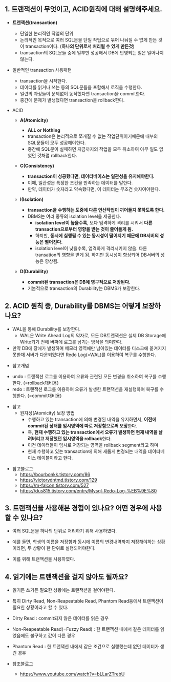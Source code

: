 ## 1. 트랜잭션이 무엇이고, ACID원칙에 대해 설명해주세요.

- **트랜잭션(transaction)**
  - 단일한 논리적인 작업의 단위
  - 논리적인 목적으로 여러 SQL문을 단일 작업으로 묶어 나눠질 수 없게 만든 것이 transaction이다. (**하나의 단위로서 처리될 수 있게 만든것**)
  - transaction의 SQL문들 중에 일부만 성공해서 DB에 반영되는 일은 일어나지 않는다.

- 일반적인 transaction 사용패턴
  - transaction을 시작한다.
  - 데이터를 읽거나 쓰는 등의 SQL문들을 포함해서 로직을 수행한다.
  - 일련의 과정들이 문제없이 동작했다면 transaction을 commit한다.
  - 중간에 문제가 발생했다면 transaction을 rollback한다.

- ACID
  - **A(Atomicity)**
    - **ALL or Nothing**
    - transaction은 논리적으로 쪼개질 수 없는 작업단위이기때문에 내부의 SQL문들이 모두 성공해야한다.
    - 중간에 SQL문이 실패하면 지금까지의 작업을 모두 취소하여 아무 일도 없었던 것처럼 rollback한다.

  - **C(Consistency)**
    - **transaction이 성공했다면, 데이터베이스는 일관성을 유지해야한다.**
    - 이때, 일관성은 특정한 조건을 만족하는 데이터를 말한다.
    - 만약, 데이터가 숫자라고 약속했다면, 이 데이터는 무조건 숫자여야한다.

  - **I(Isolation)**
    - **transaction을 수행하는 도중에 다른 연산작업이 끼어들지 못하도록 한다.**
    - DBMS는 여러 종류의 isolation level을 제공한다.
      - **isolation level이 높을수록**, 보다 엄격하게 격리를 시켜서 **다른 transaction으로부터 영향을 받는 것이 줄어들게 됨.**
      - 하지만, **동시에 실행될 수 있는 동시성이 떨어지기 때문에 DB서버의 성능은 떨어진다.**
      - isolation level이 낮을수록, 엄격하게 격리시키지 않음. 다른 transation의 영향을 받게 됨. 하지만 동시성이 향상되어 DB서버의 성능은 향상됨. 

  - **D(Durability)**
    - **commit된 transaction은 DB에 영구적으로 저장된다.**
    - 기본적으로 transaction의 Durability는 DBMS가 보장한다.

## 2. ACID 원칙 중, Durability를 DBMS는 어떻게 보장하나요?

- WAL을 통해 Durability를 보장한다.
  - WAL은 Write Ahead Log의 약자로, 모든 DB트랜잭션은 실제 DB Storage에 Write되기 전에 버퍼에 로그를 남기는 방식을 의미한다.
- 만약 DB에 장애가 발생하여 메모리 영역에만 남아있는 데이터를 디스크에 옮겨지지 못한채 서버가 다운되었다면 Redo Log(=WAL)를 이용하여 복구를 수행한다. 

* 참고개념
- undo : 트랜잭션 로그를 이용하여 오류와 관련된 모든 변경을 취소하여 복구를 수행한다. (=rollback대비용)
- redo : 트랜잭션 로그를 이용하여 오류가 발생한 트랜잭션을 재실행하여 복구를 수행한다. (=commit대비용)

* 참고
  - 원자성(Atomicity) 보장 방법
    - 수행하고 있는 transaction에 의해 변경된 내역을 유지하면서, **이전에 commit된 상태를 임시영역에 따로 저장함으로써 보장**한다.
    - 즉, **현재 수행하고 있는 transaction에서 오류가 발생하면 현재 내역을 날려버리고 저장했던 임시영역을 rollback**한다.
    - 이전 데이터들이 임시로 저장되는 영역을 rollback segment라고 하며 
    - 현재 수행하고 있는 transaction에 의해 새롭게 변경되는 내역을 데이터베이스 테이블이라고 한다.

- 참고블로그
  - https://bourbonkk.tistory.com/86
  - https://victorydntmd.tistory.com/129
  - https://m-falcon.tistory.com/527
  - https://dus815.tistory.com/entry/Mysql-Redo-Log-%EB%9E%80

## 3. 트랜잭션을 사용해본 경험이 있나요? 어떤 경우에 사용할 수 있나요?

- 여러 SQL문을 하나의 단위로 처리하기 위해 사용하였다.

- 예를 들면, 학생의 이름을 저장함과 동시에 이름의 변경내역까지 저장해야하는 상황이라면, 두 상황이 한 단위로 실행되어야한다.
- 이를 위해 트랜잭션을 사용하였다.

## 4. 읽기에는 트랜잭션을 걸지 않아도 될까요?

- 읽기든 쓰기든 필요한 상황에는 트랜잭션을 걸어야한다.
- 특히 Dirty Read, Non-Reapeatable Read, Phantom Read등에서 트랜잭션이 필요한 상황이라고 할 수 있다.

- Dirty Read : commit되지 않은 데이터를 읽은 경우
- Non-Reapeatable Read(=Fuzzy Read) : 한 트랜잭션 내에서 같은 데이터를 읽었음에도 불구하고 값이 다른 경우
- Phantom Read : 한 트랜잭션 내에서 같은 조건으로 실행했는데 없던 데이터가 생긴 경우

- 참조블로그
  - https://www.youtube.com/watch?v=bLLarZTrebU